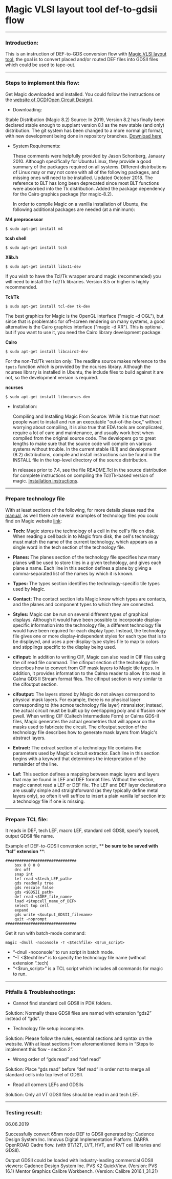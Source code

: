# Magic VLSI layout tool def-to-gdsii flow
___
### **Introduction:**

  This is an instruction of DEF-to-GDS conversion flow with [Magic VLSI layout tool](http://opencircuitdesign.com/magic/), the goal is to convert placed and/or routed DEF files into GDSII files which could be used to tape-out. 
___
### **Steps to implement this flow:**

  Get Magic downloaded and installed. You could follow the instructions on the [website of OCD(Open Circuit Design)](http://opencircuitdesign.com/magic/).

- Downloading:

 Stable Distribution (Magic 8.2) Source:
In 2019, Version 8.2 has finally been declared stable enough to supplant version 8.1 as the new stable (and only) distribution. 
  The git system has been changed to a more normal git format, with new development being done in repository branches.
[Download here](http://opencircuitdesign.com/magic/archive/magic-8.2.119.tgz)

- System Requirements:

  These comments were helpfully provided by Jason Schonberg, January 2010. Although specifically for Ubuntu Linux, they provide a good summary of the packages required on all systems. 
  Different distributions of Linux may or may not come with all of the following packages, and missing ones will need to be installed.
Updated October 2018. 
  The reference to BLT has long been deprecated since most BLT functions were absorbed into the Tk distribution. 
  Added the package dependency for the Cairo graphics package (for magic-8.2).

  In order to compile Magic on a vanilla installation of Ubuntu, the following additional packages are needed (at a minimum):

**M4 preprocessor**
```
$ sudo apt-get install m4
```
**tcsh shell**
```
$ sudo apt-get install tcsh
```
**Xlib.h**
```
$ sudo apt-get install libx11-dev
```
  If you wish to have the Tcl/Tk wrapper around magic (recommended) you will need to install the Tcl/Tk libraries. Version 8.5 or higher is highly recommended.

**Tcl/Tk**
```
$ sudo apt-get install tcl-dev tk-dev
```
  The best graphics for Magic is the OpenGL interface ("magic -d OGL"), but since that is problematic for off-screen rendering on many systems, a good alternative is the Cairo graphics interface ("magic -d XR"). This is optional, but if you want to use it, you need the Cairo library development package:

**Cairo**
```
$ sudo apt-get install libcairo2-dev
```
  For the non-Tcl/Tk version only: The readline source makes reference to the `tputs` function which is provided by the ncurses library. Although the ncurses library is installed in Ubuntu, the include files to build against it are not, so the development version is required.

**ncurses**
```
$ sudo apt-get install libncurses-dev
```
- Installation:

  Compiling and Installing Magic From Source:
While it is true that most people want to install and run an executable "out-of-the-box," without worrying about compiling, it is also true that EDA tools are complicated, require a lot of care and maintenance, and usually work best when compiled from the original source code. 
  The developers go to great lengths to make sure that the source code will compile on various systems without trouble.
  In the current stable (8.1) and development (8.2) distributions, compile and install instructions can be found in the INSTALL file in the top-level directory of the source distribution.

  In releases prior to 7.4, see the file README.Tcl in the source distribution for complete instructions on compiling the Tcl/Tk-based version of magic.
	[Installation instructions](http://opencircuitdesign.com/magic/install.html).

___
### **Prepare technology file**
  With at least sections of the following, for more details please read the [manual](http://opencircuitdesign.com/magic/techref/maint2.html), as well there are several examples of technology files you could find on Magic website [link](http://opencircuitdesign.com/magic/tech.html):

- **Tech:**
  Magic stores the technology of a cell in the cell's file on disk. When reading a cell back in to Magic from disk, the cell's technology must match the name of the current technology, which appears as a single word in the tech section of the technology file.

- **Planes:**
  The planes section of the technology file specifies how many planes will be used to store tiles in a given technology, and gives each plane a name. Each line in this section defines a plane by giving a comma-separated list of the names by which it is known.

- **Types:**
  The types section identifies the technology-specific tile types used by Magic. 

- **Contact:**
  The contact section lets Magic know which types are contacts, and the planes 
and component types to which they are connected.

- **Styles:**
  Magic can be run on several different types of graphical displays. Although it would have been possible to incorporate display-specific information into the technology file, a different technology file would have been required for each display type. Instead, the technology file gives one or more display-independent styles for each type that is to be displayed, and uses a per-display-type styles file to map to colors and stipplings specific to the display being used.

- **cifinput:**
  In addition to writing CIF, Magic can also read in CIF files using the cif read file command. The cifinput section of the technology file describes how to convert from CIF mask layers to Magic tile types. In addition, it provides information to the Calma reader to allow it to read in Calma GDS II Stream format files. The cifinput section is very similar to the cifoutput section.

- **cifoutput:**
  The layers stored by Magic do not always correspond to physical mask layers. For example, there is no physical layer corresponding to (the scmos technology file layer) ntransistor; instead, the actual circuit must be built up by overlapping poly and diffusion over pwell. When writing CIF (Caltech Intermediate Form) or Calma GDS-II files, Magic generates the actual geometries that will appear on the masks used to fabricate the circuit. The cifoutput section of the technology file describes how to generate mask layers from Magic's abstract layers.

- **Extract:**
  The extract section of a technology file contains the parameters used by Magic's circuit extractor. Each line in this section begins with a keyword that determines the interpretation of the remainder of the line.

- **Lef:**
  This section defines a mapping between magic layers and layers that may be found in LEF and DEF format files. Without the section, magic cannot read a LEF or DEF file. The LEF and DEF layer declarations are usually simple and straightforward (as they typically define metal layers only), so often it will suffice to insert a plain vanilla lef section into a technology file if one is missing. 
___

### **Prepare TCL file:**
  It reads in DEF, tech LEF, macro LEF, standard cell GDSII, specify topcell, output GDSII file name. 

Example of DEF-to-GDSII conversion script, ** **be sure to be saved with “tcl” extension** **:
```
###############################
    box 0 0 0 0
    drc off
    snap int
    lef read <$tech_LEF_path>
    gds readonly true
    gds rescale false
    gds <$GDSII_path>
    def read <$DEF_file_name>
    load <$topcell_name_of_DEF>
    select top cell
    expand
    gds write <$output_GDSII_filename>
    quit -noprompt
###############################
```

  Get it run with batch-mode command:

```magic -dnull -noconsole -T <$techfile> <$run_script>```
- “-dnull -noconsole” to run script in batch mode.
- “-T <$techfile>“ is to specify the technology file name (without extension “.tech)
- “<$run_script>” is a TCL script which includes all commands for magic to run.
___

### **Pitfalls & Troubleshootings:**

- Cannot find standard cell GDSII in PDK folders.

Solution: Normally these GDSII files are named with extension “gds2” instead of “gds”.

- Technology file setup incomplete.

Solution:  Please follow the rules, essential sections and syntax on the website. With at least sections from aforementioned items in “Steps to implement this flow - section 2”.

- Wrong order of “gds read” and “def read” 

Solution:  Place “gds read” before “def read” in order not to merge all standard cells into top level of GDSII.

- Read all corners LEFs and GDSIIs

Solution:  Only all VT GDSII files should be read in and tech LEF.

___
### **Testing result:**

06.06.2019

  Successfully convert 65nm node DEF to GDSII generated by:
Cadence Design System Inc. Innovus Digital Implementation Platform.
DARPA OpenROAD Cadre flow. (with 9T/12T, LVT, HVT, and RVT cell libraries and GDSII).

  Output GDSII could be loaded with industry-leading commercial GDSII viewers: 
Cadence Design System Inc. PVS K2 QuickView. (Version: PVS 16.1)
 Mentor Graphics Calibre Workbench. (Version: Calibre 2016.1_31.21)



